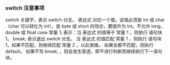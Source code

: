 ### switch 注意事项

switch 关键字，表示 switch 分支。
表达式 对应一个值。该值必须是 int 或 char（char 可以转化为 int）。是 byte 或 short 的场合，要提升为 int。不允许 long、double 或 float
case 常量 1; 表示：当 表达式 的值等于 常量 1 ，则执行 语句块 1。
break; 表示退出 switch 分支。
当 表达式 的值匹配 常量 1 ，则执行 语句块 1，如果不匹配，则继续匹配 常量 2 ，以此类推。
如果全都不匹配，则执行 default。
如果不写 break; ，则会发生穿透，即不进行判断而继续执行下一语句块。
